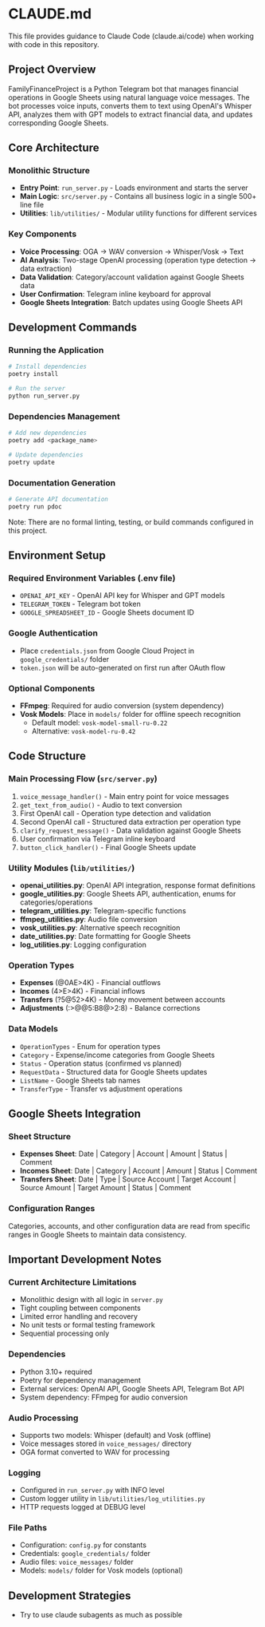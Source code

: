 # CLAUDE.md

This file provides guidance to Claude Code (claude.ai/code) when working with code in this repository.

## Project Overview

FamilyFinanceProject is a Python Telegram bot that manages financial operations in Google Sheets using natural language voice messages. The bot processes voice inputs, converts them to text using OpenAI's Whisper API, analyzes them with GPT models to extract financial data, and updates corresponding Google Sheets.

## Core Architecture

### Monolithic Structure
- **Entry Point**: `run_server.py` - Loads environment and starts the server
- **Main Logic**: `src/server.py` - Contains all business logic in a single 500+ line file
- **Utilities**: `lib/utilities/` - Modular utility functions for different services

### Key Components
- **Voice Processing**: OGA → WAV conversion → Whisper/Vosk → Text
- **AI Analysis**: Two-stage OpenAI processing (operation type detection → data extraction)
- **Data Validation**: Category/account validation against Google Sheets data
- **User Confirmation**: Telegram inline keyboard for approval
- **Google Sheets Integration**: Batch updates using Google Sheets API

## Development Commands

### Running the Application
```bash
# Install dependencies
poetry install

# Run the server
python run_server.py
```

### Dependencies Management
```bash
# Add new dependencies
poetry add <package_name>

# Update dependencies
poetry update
```

### Documentation Generation
```bash
# Generate API documentation
poetry run pdoc
```

Note: There are no formal linting, testing, or build commands configured in this project.

## Environment Setup

### Required Environment Variables (.env file)
- `OPENAI_API_KEY` - OpenAI API key for Whisper and GPT models
- `TELEGRAM_TOKEN` - Telegram bot token
- `GOOGLE_SPREADSHEET_ID` - Google Sheets document ID

### Google Authentication
- Place `credentials.json` from Google Cloud Project in `google_credentials/` folder
- `token.json` will be auto-generated on first run after OAuth flow

### Optional Components
- **FFmpeg**: Required for audio conversion (system dependency)
- **Vosk Models**: Place in `models/` folder for offline speech recognition
  - Default model: `vosk-model-small-ru-0.22`
  - Alternative: `vosk-model-ru-0.42`

## Code Structure

### Main Processing Flow (`src/server.py`)
1. `voice_message_handler()` - Main entry point for voice messages
2. `get_text_from_audio()` - Audio to text conversion
3. First OpenAI call - Operation type detection and validation
4. Second OpenAI call - Structured data extraction per operation type
5. `clarify_request_message()` - Data validation against Google Sheets
6. User confirmation via Telegram inline keyboard
7. `button_click_handler()` - Final Google Sheets update

### Utility Modules (`lib/utilities/`)
- **openai_utilities.py**: OpenAI API integration, response format definitions
- **google_utilities.py**: Google Sheets API, authentication, enums for categories/operations
- **telegram_utilities.py**: Telegram-specific functions
- **ffmpeg_utilities.py**: Audio file conversion
- **vosk_utilities.py**: Alternative speech recognition
- **date_utilities.py**: Date formatting for Google Sheets
- **log_utilities.py**: Logging configuration

### Operation Types
- **Expenses** (@0AE>4K) - Financial outflows
- **Incomes** (4>E>4K) - Financial inflows  
- **Transfers** (?5@52>4K) - Money movement between accounts
- **Adjustments** (:>@@5:B8@>2:8) - Balance corrections

### Data Models
- `OperationTypes` - Enum for operation types
- `Category` - Expense/income categories from Google Sheets
- `Status` - Operation status (confirmed vs planned)
- `RequestData` - Structured data for Google Sheets updates
- `ListName` - Google Sheets tab names
- `TransferType` - Transfer vs adjustment operations

## Google Sheets Integration

### Sheet Structure
- **Expenses Sheet**: Date | Category | Account | Amount | Status | Comment
- **Incomes Sheet**: Date | Category | Account | Amount | Status | Comment  
- **Transfers Sheet**: Date | Type | Source Account | Target Account | Source Amount | Target Amount | Status | Comment

### Configuration Ranges
Categories, accounts, and other configuration data are read from specific ranges in Google Sheets to maintain data consistency.

## Important Development Notes

### Current Architecture Limitations
- Monolithic design with all logic in `server.py`
- Tight coupling between components
- Limited error handling and recovery
- No unit tests or formal testing framework
- Sequential processing only

### Dependencies
- Python 3.10+ required
- Poetry for dependency management
- External services: OpenAI API, Google Sheets API, Telegram Bot API
- System dependency: FFmpeg for audio conversion

### Audio Processing
- Supports two models: Whisper (default) and Vosk (offline)
- Voice messages stored in `voice_messages/` directory
- OGA format converted to WAV for processing

### Logging
- Configured in `run_server.py` with INFO level
- Custom logger utility in `lib/utilities/log_utilities.py`
- HTTP requests logged at DEBUG level

### File Paths
- Configuration: `config.py` for constants
- Credentials: `google_credentials/` folder
- Audio files: `voice_messages/` folder
- Models: `models/` folder for Vosk models (optional)

## Development Strategies
- Try to use claude subagents as much as possible